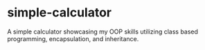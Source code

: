 # simple-calculator

A simple calculator showcasing my OOP skills utilizing class based programming, encapsulation, and inheritance.
